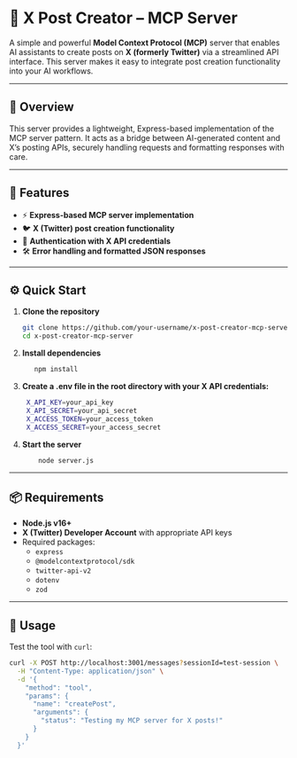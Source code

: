 # 🧠 X Post Creator – MCP Server

A simple and powerful **Model Context Protocol (MCP)** server that enables AI assistants to create posts on **X (formerly Twitter)** via a streamlined API interface. This server makes it easy to integrate post creation functionality into your AI workflows.

---

## 📄 Overview

This server provides a lightweight, Express-based implementation of the MCP server pattern. It acts as a bridge between AI-generated content and X’s posting APIs, securely handling requests and formatting responses with care.

---

## 🚀 Features

- ⚡ **Express-based MCP server implementation**
- 🐦 **X (Twitter) post creation functionality**
- 🔐 **Authentication with X API credentials**
- 🛠️ **Error handling and formatted JSON responses**

---

## ⚙️ Quick Start

1. **Clone the repository**

   ```bash
   git clone https://github.com/your-username/x-post-creator-mcp-server.git
   cd x-post-creator-mcp-server

2. **Install dependencies**

   ```bash
      npm install

3. **Create a .env file in the root directory with your X API credentials:**

   ```bash
    X_API_KEY=your_api_key
    X_API_SECRET=your_api_secret
    X_ACCESS_TOKEN=your_access_token
    X_ACCESS_SECRET=your_access_secret
   
4. **Start the server**
   
    ```bash
        node server.js
---

## 📦 Requirements

- **Node.js v16+**
- **X (Twitter) Developer Account** with appropriate API keys
- Required packages:
  - `express`
  - `@modelcontextprotocol/sdk`
  - `twitter-api-v2`
  - `dotenv`
  - `zod`

---

## 🧪 Usage

Test the tool with `curl`:

```bash
curl -X POST http://localhost:3001/messages?sessionId=test-session \
  -H "Content-Type: application/json" \
  -d '{
    "method": "tool",
    "params": {
      "name": "createPost",
      "arguments": {
        "status": "Testing my MCP server for X posts!"
      }
    }
  }'
